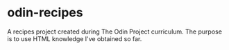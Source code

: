 # odin-recipes
A recipes project created during The Odin Project curriculum.
The purpose is to use HTML knowledge I've obtained so far.  